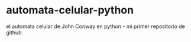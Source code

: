 # automata-celular-python
el automata celular de John Conway en python - mi primer repositorio de github
